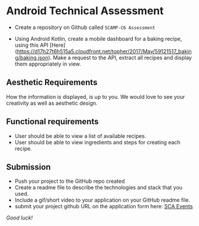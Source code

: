 # Android Technical Assessment  

- Create a repository on Github called ``SCAMP-C6 Assessment``

- Using Android Kotlin, create a mobile dashboard for a baking recipe,
 using this API [Here] (https://d17h27t6h515a5.cloudfront.net/topher/2017/May/59121517_baking/baking.json).
 Make a request to the API, extract all recipes and display them appropriately in view.


## Aesthetic Requirements
How the information is displayed, is up to you. We would love to see your creativity as well as aesthetic design.
  
## Functional requirements
- User should be able to view a list of available recipes.
- User should be able to view ingredients and steps for creating each recipe.

## Submission
- Push your project to the GitHub repo created
- Create a readme file to describe the technologies and stack that you used.
- Include a gif/short video to your application on your GitHub readme file.
- submit your project github URL on the application form here: [SCA Events](http://shecodeafrica.org/events) 


*Good luck!*

